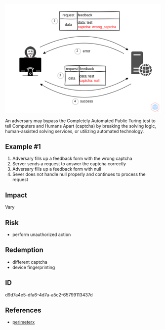 <p align="center"> <img src="https://raw.githubusercontent.com/qeeqbox/captcha-bypass/master/captcha-bypass.png"></p>

An adversary may bypass the Completely Automated Public Turing test to tell Computers and Humans Apart (captcha) by breaking the solving logic, human-assisted solving services, or utilizing automated technology.

## Example #1
1. Adversary fills up a feedback form with the wrong captcha
2. Server sends a request to answer the captcha correctly
3. Adversary fills up a feedback form with null 
4. Sever does not handle null properly and continues to process the request

## Impact
Vary

## Risk
- perform unauthorized action

## Redemption
- different captcha
- device fingerprinting

## ID
d9d7a4e5-dfa6-4d7a-a5c2-65799113437d

## References
- [perimeterx](https://www.perimeterx.com/resources/blog/2020/captchas-hard-for-humans-easy-for-bots/")
